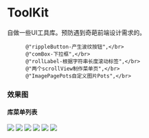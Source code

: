 # ToolKit
自做一些UI工具库。预防遇到奇葩前端设计需求的。</br>

          @"rippleButton-产生波纹按钮",</br>
          @"comBox-下拉框",</br>
          @"rollLabel-根据字符串长度滚动标签",</br>
          @"两个scrollView制作菜单页",</br>
          @"ImagePagePots自定义图片Pots",</br>
          
### 效果图
#### 库菜单列表
![](https://github.com/cjq002/ToolKit/raw/master/menu.png) 
![](https://github.com/cjq002/ToolKit/raw/master/s0.png) 
![](https://github.com/cjq002/ToolKit/raw/master/s1.png) 
![](https://github.com/cjq002/ToolKit/raw/master/s2.png) 
![](https://github.com/cjq002/ToolKit/raw/master/s3.png)
![](https://github.com/cjq002/ToolKit/raw/master/s4.png) 
